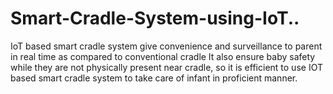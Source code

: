 # Smart-Cradle-System-using-IoT..
IoT based smart cradle system give convenience and surveillance to parent in real time as compared to conventional cradle It also ensure baby safety while they are not physically present near cradle, so it is efficient to use IOT based smart cradle system to take care of infant in proficient manner.
